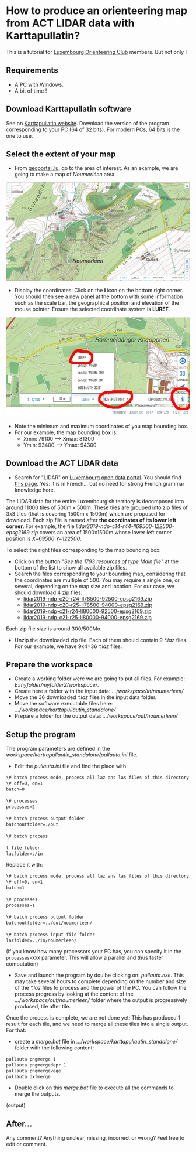 # How to produce an orienteering map from ACT LIDAR data with Karttapullatin?

This is a tutorial for [Luxembourg Orienteering Club](https://orienteering.lu/) members. But not only !

## Requirements

- A PC with Windows.
- A bit of time !

## Download Karttapullatin software

See on [Karttapullatin website](http://www.routegadget.net/karttapullautin/). Download the version of the program corresponding to your PC (64 of 32 bits). For modern PCs, 64 bits is the one to use.

## Select the extent of your map

- From [geoportail.lu](https://map.geoportail.lu/theme/main?version=3&zoom=14&X=684902&Y=6379262&lang=en&layers=&opacities=&bgLayer=topogr_global), go to the area of interest. As an example, we are going to make a map of *Noumerléen* area:

![Noumerléen](img/1_area.png)

- Display the coordinates: Click on the **i** icon on the bottom right corner. You should then see a new panel at the bottom with some information such as the scale bar, the geographical position and elevation of the mouse pointer. Ensure the selected coordinate system is **LUREF**.

![position](img/2_pos.png)

- Note the minimum and maximum coordinates of you map bounding box.
- For our example, the map bounding box is:
   - Xmin: 79100  -->  Xmax: 81300
   - Ymin: 93400  -->  Ymax: 94300

## Download the ACT LIDAR data

- Search for "LIDAR" on [Luxembourg open data portal](https://data.public.lu/fr/). You should find [this page](https://data.public.lu/en/datasets/lidar-2019-releve-3d-du-territoire-luxembourgeois/). Yes: it is in French... but no need for strong French grammar knowledge here.

The LIDAR data for the entire Luxembourgish territory is decomposed into around 11000 tiles of 500m x 500m. These tiles are grouped into zip files of 3x3 tiles (that is covering 1500m x 1500m) which are proposed for download. Each zip file is named after **the coordinates of its lower left corner**. For example, the file *lidar2019-ndp-c14-r44-ll69500-122500-epsg2169.zip* covers an area of 1500x1500m whose lower left corner position is *X=69500 Y=122500*.

To select the right files corresponding to the map bounding box:
- Click on the button *"See the 1793 resources of type Main file"* at the bottom of the list to show all available zip files.
- Search the files corresponding to your bounding map, considering that the coordinates are multiple of 500. You may require a single one, or several, depending on the map size and location. For our case, we should download 4 zip files:
  - [lidar2019-ndp-c20-r24-ll78500-92500-epsg2169.zip](https://download.data.public.lu/resources/lidar-2019-releve-3d-du-territoire-luxembourgeois/20200109-075037/lidar2019-ndp-c20-r24-ll78500-92500-epsg2169.zip)
  - [lidar2019-ndp-c20-r25-ll78500-94000-epsg2169.zip](https://download.data.public.lu/resources/lidar-2019-releve-3d-du-territoire-luxembourgeois/20200109-075309/lidar2019-ndp-c20-r25-ll78500-94000-epsg2169.zip)
  - [lidar2019-ndp-c21-r24-ll80000-92500-epsg2169.zip](https://download.data.public.lu/resources/lidar-2019-releve-3d-du-territoire-luxembourgeois/20200109-093636/lidar2019-ndp-c21-r24-ll80000-92500-epsg2169.zip)
  - [lidar2019-ndp-c21-r25-ll80000-94000-epsg2169.zip](https://download.data.public.lu/resources/lidar-2019-releve-3d-du-territoire-luxembourgeois/20200109-093959/lidar2019-ndp-c21-r25-ll80000-94000-epsg2169.zip)

Each zip file size is around 300/500Mo.

- Unzip the downloaded zip file. Each of them should contain 9 *\*.laz* files. For our example, we have 9x4=36 *\*.laz* files.

## Prepare the workspace

- Create a working folder were we are going to put all files. For example: *E:myfolder/myfolder2/workspace/*.
- Create here a folder with the input data: *.../workspace/in/noumerleen/*
- Move the 36 downloaded *\*.laz* files in the input data folder.
- Move the software executable files here: *.../workspace/karttapullautin_standalone/*
- Prepare a folder for the output data: *.../workspace/out/noumerleen/*

## Setup the program

The program parameters are defined in the *workspace/karttapullautin_standalone/pullauta.ini* file.
- Edit the *pullauta.ini* file and find the place with:

```
\# batch process mode, process all laz ans las files of this directory
\# off=0, on=1  
batch=0

\# processes
processes=2

\# batch process output folder
batchoutfolder=./out

\# batch process 

t file folder
lazfolder=./in
```

Replace it with:

```
\# batch process mode, process all laz ans las files of this directory
\# off=0, on=1  
batch=1

\# processes
processes=1

\# batch process output folder
batchoutfolder=../out/noumerleen/

\# batch process input file folder
lazfolder=../in/noumerleen/
```
(If you know how many processors your PC has, you can specify it in the `processes=XXX` parameter. This will allow a parallel and thus faster computation)

- Save and launch the program by doulbe clicking on: *pullauta.exe*. This may take several hours to complete depending on the number and size of the *\*.laz* files to process and the power of the PC. You can follow the process progress by looking at the content of the *.../workspace/out/noumerleen/* folder where the output is progressively produced, tile after tile.

Once the process is complete, we are not done yet: This has produced 1 result for each tile, and we need to merge all these tiles into a single output. For that:

- create a *merge.bat* file in *.../workspace/karttapullautin_standalone/* folder with the following content:
```
pullauta pngmerge 1
pullauta pngmergedepr 1
pullauta pngmergevege
pullauta dxfmerge
```
- Double click on this *merge.bat* file to execute all the commands to merge the outputs.

(output)

## After...


Any comment? Anything unclear, missing, incorrect or wrong? Feel free to edit or comment.
